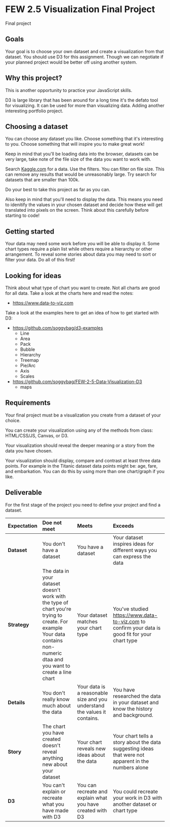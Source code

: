 # FEW 2.5 Visualization Final Project

Final project

## Goals 

Your goal is to choose your own dataset and create a visualization from that dataset. You should use D3 for this assignment. Though we can negotiate if your planned project would be better off using another system. 

## Why this project?

This is another opportunity to practice your JavaScript skills. 

D3 is large library that has been around for a long time it's the defato tool for visualizing. It can be used for more than visualizing data. Adding another interesting portfolio project.

## Choosing a dataset

You can choose any dataset you like. Choose something that it's interesting to you. Choose something that will inspire you to make great work!

Keep in mind that you'll be loading data into the browser, datasets can be very large, take note of the file size of the data you want to work with. 

Search [Kaggle.com](https://www.kaggle.com) for a data. Use the filters. You can filter on file size. This can remove any results that would be unreasonably large. Try search for datasets that are smaller than 100k. 

Do your best to take this project as far as you can. 

Also keep in mind that you'll need to display the data. This means you need to idenitify the values in your chosen dataset and decide how these will get translated into pixels on the screen. Think about this carefully before starting to code!

## Getting started 

Your data may need some work before you will be able to display it. Some chart types require a plain list while others require a hierarchy or other arrangement. To reveal some stories about data you may need to sort or filter your data. Do all of this first! 

## Looking for ideas

Think about what type of chart you want to create. Not all charts are good for all data. Take a look at the charts here and read the notes: 

- https://www.data-to-viz.com

Take a look at the examples here to get an idea of how to get started with D3:

- https://github.com/soggybag/d3-examples
	- Line
	- Area
	- Pack
	- Bubble
	- Hierarchy
	- Treemap
	- Pie/Arc
	- Axis
	- Scales
- https://github.com/soggybag/FEW-2-5-Data-Visualization-D3
	- maps

## Requirements

Your final project must be a visualization you create from a dataset of your choice. 

You can create your visualization using any of the methods from class: HTML/CSS/JS, Canvas, or D3. 

Your visualization should reveal the deeper meaning or a story from the data you have chosen. 

Your visualization should display, compare and contrast at least three data points. For example in the Titanic dataset data points might be: age, fare, and embarkation. You can do this by using more than one chart/graph if you like. 

## Deliverable

For the first stage of the project you need to define your project and find a dataset. 

| Expectation | Doe not meet | Meets | Exceeds |
|:-------------|:------------------|:----------------|:-----------------|
| **Dataset** | You don't have a dataset | You have a dataset | Your dataset inspires ideas for different ways you can express the data |
| **Strategy** | The data in your dataset doesn't work with the type of chart you're trying to create. For example Your data contains non-numeric dtaa and you want to create a line chart | Your dataset matches your chart type | You've studied https://www.data-to-viz.com to confirm your data is good fit for your chart type  |
| **Details** | You don't really know much about the data | Your data is a reasonable size and you understand the values it contains. | You have researched the data in your dataset and know the history and background. |
| **Story** | The chart you have created doesn't reveal anything new about your dataset | Your chart reveals new ideas about the data | Your chart tells a story about the data suggesting ideas that were not apparent in the numbers alone |
| **D3** | You can't explain or recreate what you have made with D3 | You can recreate and explain what you have created with D3 | You could recreate your work in D3 with another dataset or chart type |
